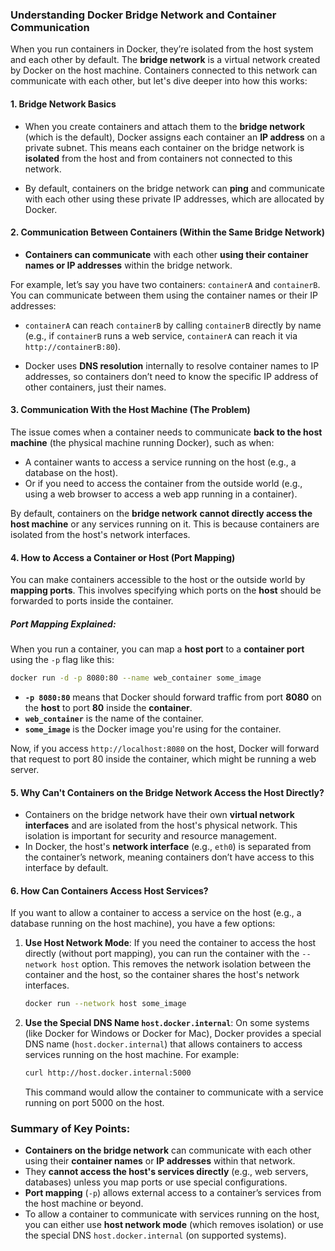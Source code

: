### **Understanding Docker Bridge Network and Container Communication**

When you run containers in Docker, they’re isolated from the host system and each other by default. The **bridge network** is a virtual network created by Docker on the host machine. Containers connected to this network can communicate with each other, but let's dive deeper into how this works:

#### 1. **Bridge Network Basics**
- When you create containers and attach them to the **bridge network** (which is the default), Docker assigns each container an **IP address** on a private subnet. This means each container on the bridge network is **isolated** from the host and from containers not connected to this network.
  
- By default, containers on the bridge network can **ping** and communicate with each other using these private IP addresses, which are allocated by Docker.

#### 2. **Communication Between Containers (Within the Same Bridge Network)**
- **Containers can communicate** with each other **using their container names or IP addresses** within the bridge network.
  
For example, let’s say you have two containers: `containerA` and `containerB`. You can communicate between them using the container names or their IP addresses:
  
- `containerA` can reach `containerB` by calling `containerB` directly by name (e.g., if `containerB` runs a web service, `containerA` can reach it via `http://containerB:80`).

- Docker uses **DNS resolution** internally to resolve container names to IP addresses, so containers don’t need to know the specific IP address of other containers, just their names.

#### 3. **Communication With the Host Machine (The Problem)**

The issue comes when a container needs to communicate **back to the host machine** (the physical machine running Docker), such as when:
- A container wants to access a service running on the host (e.g., a database on the host).
- Or if you need to access the container from the outside world (e.g., using a web browser to access a web app running in a container).

By default, containers on the **bridge network** **cannot directly access the host machine** or any services running on it. This is because containers are isolated from the host's network interfaces.

#### 4. **How to Access a Container or Host (Port Mapping)**
You can make containers accessible to the host or the outside world by **mapping ports**. This involves specifying which ports on the **host** should be forwarded to ports inside the container.

##### **Port Mapping Explained:**
When you run a container, you can map a **host port** to a **container port** using the `-p` flag like this:

```bash
docker run -d -p 8080:80 --name web_container some_image
```

- **`-p 8080:80`** means that Docker should forward traffic from port **8080** on the **host** to port **80** inside the **container**.
- **`web_container`** is the name of the container.
- **`some_image`** is the Docker image you're using for the container.

Now, if you access `http://localhost:8080` on the host, Docker will forward that request to port 80 inside the container, which might be running a web server.

#### 5. **Why Can't Containers on the Bridge Network Access the Host Directly?**
- Containers on the bridge network have their own **virtual network interfaces** and are isolated from the host's physical network. This isolation is important for security and resource management.
- In Docker, the host's **network interface** (e.g., `eth0`) is separated from the container’s network, meaning containers don’t have access to this interface by default.

#### 6. **How Can Containers Access Host Services?**
If you want to allow a container to access a service on the host (e.g., a database running on the host machine), you have a few options:

1. **Use Host Network Mode**: 
   If you need the container to access the host directly (without port mapping), you can run the container with the `--network host` option. This removes the network isolation between the container and the host, so the container shares the host's network interfaces.
   
   ```bash
   docker run --network host some_image
   ```

2. **Use the Special DNS Name `host.docker.internal`**:
   On some systems (like Docker for Windows or Docker for Mac), Docker provides a special DNS name (`host.docker.internal`) that allows containers to access services running on the host machine. For example:
   
   ```bash
   curl http://host.docker.internal:5000
   ```
   This command would allow the container to communicate with a service running on port 5000 on the host.

### **Summary of Key Points:**

- **Containers on the bridge network** can communicate with each other using their **container names** or **IP addresses** within that network.
- They **cannot access the host's services directly** (e.g., web servers, databases) unless you map ports or use special configurations.
- **Port mapping** (`-p`) allows external access to a container’s services from the host machine or beyond.
- To allow a container to communicate with services running on the host, you can either use **host network mode** (which removes isolation) or use the special DNS `host.docker.internal` (on supported systems).
